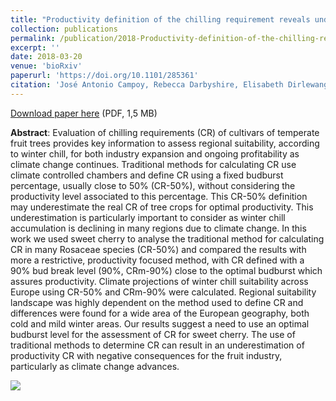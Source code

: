 ```yaml
---
title: "Productivity definition of the chilling requirement reveals underestimation of the impact of climate change on winter chill accumulation"
collection: publications
permalink: /publication/2018-Productivity-definition-of-the-chilling-requirement-reveals-underestimation-of-the-impact-of-climate-change-on-winter-chill-accumulation
excerpt: ''
date: 2018-03-20
venue: 'bioRxiv'
paperurl: 'https://doi.org/10.1101/285361'
citation: 'José Antonio Campoy, Rebecca Darbyshire, Elisabeth Dirlewanger, José Quero-García, Bénédicte Wenden (2018), "Productivity definition of the chilling requirement reveals underestimation of the impact of climate change on winter chill accumulation", <i>bioRxiv</i> 285361'
---
```

<i class="ai ai-biorxiv"></i> [Download paper here](https://www.biorxiv.org/content/early/2018/03/20/285361.full.pdf) (PDF, 1,5 MB)

**Abstract**: Evaluation of chilling requirements (CR) of cultivars of temperate fruit trees provides key information to assess regional suitability, according to winter chill, for both industry expansion and ongoing profitability as climate change continues. Traditional methods for calculating CR use climate controlled chambers and define CR using a fixed budburst percentage, usually close to 50% (CR-50%), without considering the productivity level associated to this percentage. This CR-50% definition may underestimate the real CR of tree crops for optimal productivity. This underestimation is particularly important to consider as winter chill accumulation is declining in many regions due to climate change. In this work we used sweet cherry to analyse the traditional method for calculating CR in many Rosaceae species (CR-50%) and compared the results with more a restrictive, productivity focused method, with CR defined with a 90% bud break level (90%, CRm-90%) close to the optimal budburst which assures productivity. Climate projections of winter chill suitability across Europe using CR-50% and CRm-90% were calculated. Regional suitability landscape was highly dependent on the method used to define CR and differences were found for a wide area of the European geography, both cold and mild winter areas. Our results suggest a need to use an optimal budburst level for the assessment of CR for sweet cherry. The use of traditional methods to determine CR can result in an underestimation of productivity CR with negative consequences for the fruit industry, particularly as climate change advances.

<img src='/bwenden/images/European-maps-winter-chill.png' />

<script type="text/javascript" src="https://d1bxh8uas1mnw7.cloudfront.net/assets/embed.js"></script><div class="altmetric-embed" data-badge-type="donut" data-altmetric-id="34641406" />
